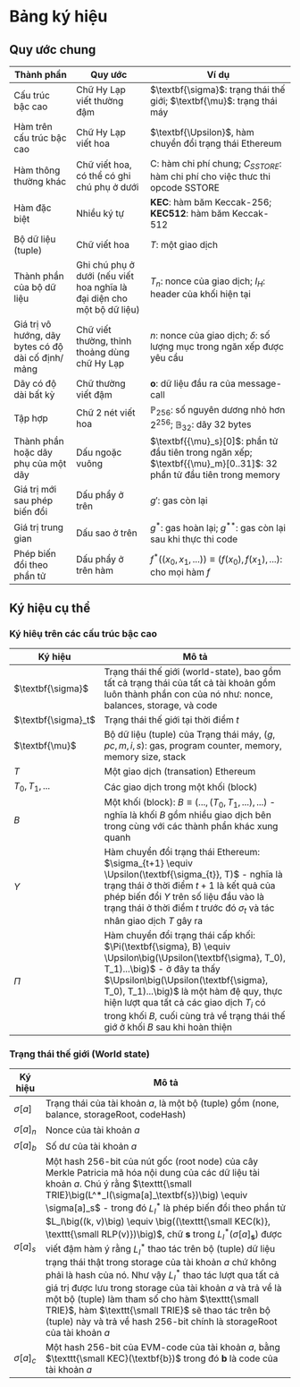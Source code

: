 # Bảng ký hiệu
## Quy ước chung
|Thành phần                 |Quy ước                        |Ví dụ
|------                     |------                         |------
|Cấu trúc bậc cao           |Chữ Hy Lạp viết thường đậm     |$\textbf{\sigma}$: trạng thái thế giới; $\textbf{\mu}$: trạng thái máy  
|Hàm trên cấu trúc bậc cao  |Chữ Hy Lạp viết hoa            |$\textbf{\Upsilon}$, hàm chuyển đổi trạng thái Ethereum
|Hàm thông thường khác      |Chữ viết hoa, có thể có ghi chú phụ ở dưới |C: hàm chi phí chung; $C_{SSTORE}$: hàm chi phí cho việc thưc thi opcode SSTORE
|Hàm đặc biệt               |Nhiều ký tự                    |**KEC**: hàm băm Keccak-256; **KEC512**: hàm băm Keccak-512
|Bộ dữ liệu (tuple)         |Chữ viết hoa                   |$T$: một giao dịch
|Thành phần của bộ dữ liệu  |Ghi chú phụ ở dưới (nếu viết hoa nghĩa là đại diện cho một bộ dữ liệu)   |$T_n$: nonce của giao dịch; $I_H$: header của khối hiện tại
|Giá trị vô hướng, dãy bytes có độ dài cố định/ mảng        |Chữ viết thường, thỉnh thoảng dùng chữ Hy Lạp  |$n$: nonce của giao dịch; $\delta$: số lượng mục trong ngăn xếp được yêu cầu
|Dãy có độ dài bất kỳ       |Chữ thường viết đậm            |$\textbf{o}$: dữ liệu đầu ra của message-call
|Tập hợp                    |Chữ 2 nét viết hoa             |$\mathbb{P}_{256}$: số nguyên dương nhỏ hơn $2^{256}$; $\mathbb{B}_{32}$: dãy 32 bytes
|Thành phần hoặc dãy phụ của một dãy  |Dấu ngoặc vuông  |$\textbf{{\mu}_s}[0]$: phần tử đầu tiên trong ngăn xếp; $\textbf{{\mu}_m}[0..31]$: 32 phần tử đầu tiên trong memory
|Giá trị mới sau phép biến đổi  |Dấu phẩy ở trên  |$g'$: gas còn lại
|Giá trị trung gian | Dấu sao ở trên  |$g^*$: gas hoàn lại; $g^{**}$: gas còn lại sau khi thực thi code
|Phép biến đổi theo phần tử |Dấu phẩy ở trên hàm  |$f^*\big((x_0, x_1, ...) \big) \equiv \big(f(x_0), f(x_1), ... \big)$: cho mọi hàm $f$

## Ký hiệu cụ thể
### Ký hiêụ trên các cấu trúc bậc cao
|Ký hiệu            |Mô tả
|------             |------
|$\textbf{\sigma}$    |Trạng thái thế giới (world-state), bao gồm tất cả trạng thái của tất cả tài khoản gồm luôn thành phần con của nó như: nonce, balances, storage, và code
|$\textbf{\sigma}_t$  |Trạng thái thế giới tại thời điểm $t$
|$\textbf{\mu}$       |Bộ dữ liệu (tuple) của Trạng thái máy, $(g, pc, m, i, s)$: gas, program counter, memory, memory size, stack
|$T$                |Một giao dịch (transation) Ethereum
|$T_0, T_1, ...$    |Các giao dịch trong một khối (block)
|$B$                |Một khối (block): $B \equiv \big(..., (T_0, T_1, ...), ...\big)$ - nghĩa là khối $B$ gồm nhiều giao dịch bên trong cùng với các thành phần khác xung quanh
|$\Upsilon$         |Hàm chuyển đổi trạng thái Ethereum: $\sigma_{t+1} \equiv \Upsilon(\textbf{\sigma_{t}}, T)$ - nghĩa là trạng thái ở thời điểm $t+1$ là kết quả của phép biến đổi $\Upsilon$ trên số liệu đầu vào là trạng thái ở thời điểm $t$ trước đó $\sigma_{t}$ và tác nhân giao dịch $T$ gây ra
|$\Pi$              |Hàm chuyển đổi trạng thái cấp khối: $\Pi(\textbf{\sigma}, B) \equiv \Upsilon\big(\Upsilon(\textbf{\sigma}, T_0), T_1)...\big)$ - ở đây ta thấy $\Upsilon\big(\Upsilon(\textbf{\sigma}, T_0), T_1)...\big)$ là một hàm đệ quy, thực hiện lượt qua tất cả các giao dịch $T_i$ có trong khối $B$, cuối cùng trả về trạng thái thế giớ ở khối $B$ sau khi hoàn thiện

### Trạng thái thế giới (World state)
|Ký hiệu            |Mô tả
|------             |------
|$\sigma[a]$        |Trạng thái của tài khoản $a$, là một bộ (tuple) gồm (none, balance, storageRoot, codeHash)
|$\sigma[a]_n$      |Nonce của tài khoản $a$
|$\sigma[a]_b$      |Số dư của tài khoản $a$
|$\sigma[a]_s$      |Một hash 256-bit của nút gốc (root node) của cây Merkle Patricia mã hóa nội dung của các dữ liệu tài khoản $a$. Chú ý rằng $\texttt{\small TRIE}\big(L^*_I(\sigma[a]_\textbf{s})\big) \equiv \sigma[a]_s$ - trong đó $L^*_I$ là phép biến đổi theo phần tử $L_I\big((k, v)\big) \equiv \big((\texttt{\small KEC(k)}, \texttt{\small RLP(v)})\big)$, chữ $\textbf{s}$ trong $L^*_I(\sigma[a]_\textbf{s})$ được viết đậm hàm ý rằng $L^*_I$ thao tác trên bộ (tuple) dữ liệu trạng thái thật trong storage của tài khoản $a$ chứ không phải là hash của nó. Như vậy $L^*_I$ thao tác lượt qua tất cả giá trị được lưu trong storage của tài khoản $a$ và trả về là một bộ (tuple) làm tham số cho hàm $\texttt{\small TRIE}$, hàm $\texttt{\small TRIE}$ sẽ thao tác trên bộ (tuple) này và trả về hash 256-bit chính là storageRoot của tài khoản $a$
|$\sigma[a]_c$      |Một hash 256-bit của EVM-code của tài khoản $a$, bằng $\texttt{\small KEC}(\textbf{b})$ trong đó $\textbf{b}$ là code của tài khoản $a$